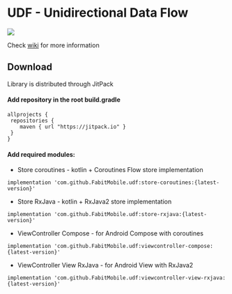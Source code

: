 # UDF - Unidirectional Data Flow
[![](https://www.jitpack.io/v/FabitMobile/udf.svg)](https://www.jitpack.io/#FabitMobile/udf)

Check [wiki](https://github.com/FabitMobile/UDF/wiki/Core) for more information 
## Download
Library is distributed through JitPack

#### Add repository in the root build.gradle
```
allprojects {
 repositories {
    maven { url "https://jitpack.io" }
 }
}
```

#### Add required modules:
* Store coroutines - kotlin + Coroutines Flow store implementation

`implementation 'com.github.FabitMobile.udf:store-coroutines:{latest-version}'`

* Store RxJava - kotlin + RxJava2 store implementation

`implementation 'com.github.FabitMobile.udf:store-rxjava:{latest-version}'`

* ViewController Compose - for Android Compose with coroutines

`implementation 'com.github.FabitMobile.udf:viewcontroller-compose:{latest-version}'`

* ViewController View RxJava - for Android View with RxJava2

`implementation 'com.github.FabitMobile.udf:viewcontroller-view-rxjava:{latest-version}'`
